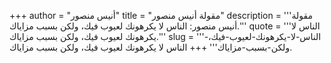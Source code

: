 +++
author = "أنيس منصور"
title = "مقولة أنيس منصور"
description = '''مقولة أنيس منصور: الناس لا يكرهونك لعيوب فيك، ولكن بسبب مزاياك.'''
quote = '''الناس لا يكرهونك لعيوب فيك، ولكن بسبب مزاياك.'''
slug = '''الناس-لا-يكرهونك-لعيوب-فيك،-ولكن-بسبب-مزاياك'''
+++
الناس لا يكرهونك لعيوب فيك، ولكن بسبب مزاياك.
